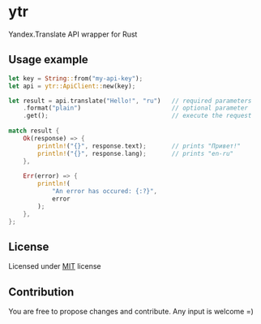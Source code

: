 # ytr
Yandex.Translate API wrapper for Rust

## Usage example
```rust
let key = String::from("my-api-key");
let api = ytr::ApiClient::new(key);

let result = api.translate("Hello!", "ru")   // required parameters
    .format("plain")                         // optional parameter
    .get();                                  // execute the request
 
match result {
    Ok(response) => {
        println!("{}", response.text);       // prints "Привет!"
        println!("{}", response.lang);       // prints "en-ru"
    },
     
    Err(error) => {
        println!(
            "An error has occured: {:?}",
            error
        );
    },
};
```

## License
Licensed under [MIT](LICENSE) license

## Contribution
You are free to propose changes and contribute. Any input is welcome =)
